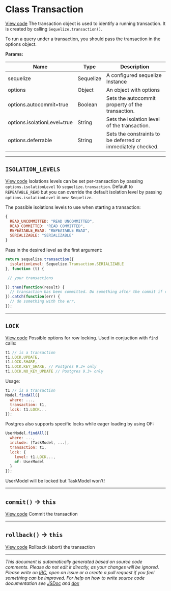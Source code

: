 <a name="transaction"></a>
# Class Transaction
[View code](https://github.com/sequelize/sequelize/blob/f678009d7514b81a6f87e12b86360e9a597e3ca8/lib/transaction.js#L19)
The transaction object is used to identify a running transaction. It is created by calling `Sequelize.transaction()`.

To run a query under a transaction, you should pass the transaction in the options object.

**Params:**

| Name | Type | Description |
| ---- | ---- | ----------- |
| sequelize | Sequelize | A configured sequelize Instance |
| options | Object | An object with options |
| options.autocommit=true | Boolean | Sets the autocommit property of the transaction. |
| options.isolationLevel=true | String | Sets the isolation level of the transaction. |
| options.deferrable | String | Sets the constraints to be deferred or immediately checked. |


***

<a name="isolation_levels"></a>
## `ISOLATION_LEVELS`
[View code](https://github.com/sequelize/sequelize/blob/f678009d7514b81a6f87e12b86360e9a597e3ca8/lib/transaction.js#L71)
Isolations levels can be set per-transaction by passing `options.isolationLevel` to `sequelize.transaction`.
Default to `REPEATABLE_READ` but you can override the default isolation level by passing `options.isolationLevel` in `new Sequelize`.

The possible isolations levels to use when starting a transaction:

```js
{
  READ_UNCOMMITTED: "READ UNCOMMITTED",
  READ_COMMITTED: "READ COMMITTED",
  REPEATABLE_READ: "REPEATABLE READ",
  SERIALIZABLE: "SERIALIZABLE"
}
```

Pass in the desired level as the first argument:

```js
return sequelize.transaction({
  isolationLevel: Sequelize.Transaction.SERIALIZABLE
}, function (t) {

 // your transactions

}).then(function(result) {
  // transaction has been committed. Do something after the commit if required.
}).catch(function(err) {
  // do something with the err.
});
```


***

<a name="lock"></a>
## `LOCK`
[View code](https://github.com/sequelize/sequelize/blob/f678009d7514b81a6f87e12b86360e9a597e3ca8/lib/transaction.js#L115)
Possible options for row locking. Used in conjuction with `find` calls:

```js
t1 // is a transaction
t1.LOCK.UPDATE,
t1.LOCK.SHARE,
t1.LOCK.KEY_SHARE, // Postgres 9.3+ only
t1.LOCK.NO_KEY_UPDATE // Postgres 9.3+ only
```

Usage:
```js
t1 // is a transaction
Model.findAll({
  where: ...,
  transaction: t1,
  lock: t1.LOCK...
});
```

Postgres also supports specific locks while eager loading by using OF:
```js
UserModel.findAll({
  where: ...,
  include: [TaskModel, ...],
  transaction: t1,
  lock: {
    level: t1.LOCK...,
    of: UserModel
  }
});
```
UserModel will be locked but TaskModel won't!


***

<a name="commit"></a>
## `commit()` -> `this`
[View code](https://github.com/sequelize/sequelize/blob/f678009d7514b81a6f87e12b86360e9a597e3ca8/lib/transaction.js#L127)
Commit the transaction


***

<a name="rollback"></a>
## `rollback()` -> `this`
[View code](https://github.com/sequelize/sequelize/blob/f678009d7514b81a6f87e12b86360e9a597e3ca8/lib/transaction.js#L148)
Rollback (abort) the transaction


***

_This document is automatically generated based on source code comments. Please do not edit it directly, as your changes will be ignored. Please write on <a href="irc://irc.freenode.net/#sequelizejs">IRC</a>, open an issue or a create a pull request if you feel something can be improved. For help on how to write source code documentation see [JSDoc](http://usejsdoc.org) and [dox](https://github.com/tj/dox)_